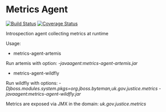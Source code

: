 # Metrics Agent

[![Build Status](https://travis-ci.org/CJSCommonPlatform/metrics-agent.svg?branch=master)](https://travis-ci.org/CJSCommonPlatform/metrics-agent) [![Coverage Status](https://coveralls.io/repos/github/CJSCommonPlatform/metrics-agent/badge.svg?branch=master)](https://coveralls.io/github/CJSCommonPlatform/metrics-agent?branch=master)

Introspection agent collecting metrics at runtime

Usage:

* metrics-agent-artemis

Run artemis with option: 
_-javaagent:metrics-agent-artemis.jar_

* metrics-agent-wildfly

Run wildfly with options: 
_-Djboss.modules.system.pkgs=org.jboss.byteman,uk.gov.justice.metrics -javaagent:metrics-agent-wildfly.jar_

Metrics are exposed via JMX in the domain: _uk.gov.justice.metrics_